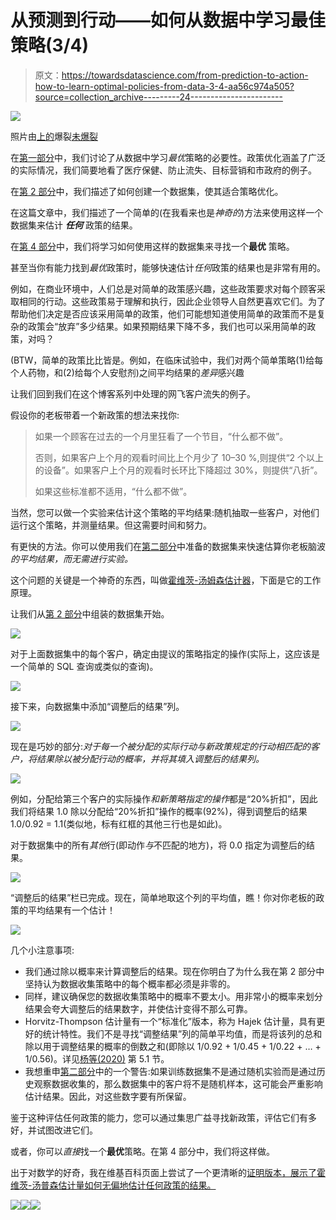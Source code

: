 # 从预测到行动——如何从数据中学习最佳策略(3/4)

> 原文：<https://towardsdatascience.com/from-prediction-to-action-how-to-learn-optimal-policies-from-data-3-4-aa56c974a505?source=collection_archive---------24----------------------->

![](img/2f71851eeb4676e621eebc00fd6f480f.png)

照片由[上的](https://unsplash.com/@burst?utm_source=medium&utm_medium=referral)爆裂[未爆裂](https://unsplash.com?utm_source=medium&utm_medium=referral)

在[第一部分](/from-prediction-to-action-how-to-learn-optimal-policies-from-data-part-1-1edbfdcb725d)中，我们讨论了从数据中学习*最优*策略的必要性。政策优化涵盖了广泛的实际情况，我们简要地看了医疗保健、防止流失、目标营销和市政府的例子。

在[第 2 部分](/from-making-predictions-to-optimizing-actions-an-introduction-to-policy-learning-2-4-9fc46ba8f3d0)中，我们描述了如何创建一个数据集，使其适合策略优化。

在这篇文章中，我们描述了一个简单的(在我看来也是*神奇的*)方法来使用这样一个数据集来估计 ***任何*** 政策的结果。

在[第 4 部分](/from-prediction-to-action-how-to-learn-optimal-policies-from-data-4-4-14c63cc0c938)中，我们将学习如何使用这样的数据集来寻找一个**最优** 策略。

甚至当你有能力找到*最优*政策时，能够快速估计*任何*政策的结果也是非常有用的。

例如，在商业环境中，人们总是对简单的政策感兴趣，这些政策要求对每个顾客采取相同的行动。这些政策易于理解和执行，因此企业领导人自然更喜欢它们。为了帮助他们决定是否应该采用简单的政策，他们可能想知道使用简单的政策而不是复杂的政策会“放弃”多少结果。如果预期结果下降不多，我们也可以采用简单的政策，对吗？

(BTW，简单的政策比比皆是。例如，在临床试验中，我们对两个简单策略(1)给每个人药物，和(2)给每个人安慰剂)之间平均结果的*差异*感兴趣

让我们回到我们在这个博客系列中处理的网飞客户流失的例子。

假设你的老板带着一个新政策的想法来找你:

> 如果一个顾客在过去的一个月里狂看了一个节目，“什么都不做”。
> 
> 否则，如果客户上个月的观看时间比上个月少了 10–30 %,则提供“2 个以上的设备”。如果客户上个月的观看时长环比下降超过 30%，则提供“八折”。
> 
> 如果这些标准都不适用，“什么都不做”。

当然，您可以做一个实验来估计这个策略的平均结果:随机抽取一些客户，对他们运行这个策略，并测量结果。但这需要时间和努力。

有更快的方法。你可以使用我们在[第二部分](/from-making-predictions-to-optimizing-actions-an-introduction-to-policy-learning-2-4-9fc46ba8f3d0)中准备的数据集来快速估算你老板脑波*的平均结果，而无需进行实验。*

这个问题的关键是一个神奇的东西，叫做[霍维茨-汤姆森估计器](https://en.wikipedia.org/wiki/Horvitz%E2%80%93Thompson_estimator)，下面是它的工作原理。

让我们从[第 2 部分](/from-making-predictions-to-optimizing-actions-an-introduction-to-policy-learning-2-4-9fc46ba8f3d0)中组装的数据集开始。

![](img/dc9e6ea23f1d32c552374ffe54d9b918.png)

对于上面数据集中的每个客户，确定由提议的策略指定的操作(实际上，这应该是一个简单的 SQL 查询或类似的查询)。

![](img/44f6560ad2000ffb49740aa2a46108ef.png)

接下来，向数据集中添加“调整后的结果”列。

![](img/976fa863f409435cadb546f5040350e2.png)

现在是巧妙的部分:*对于每一个被分配的实际行动与新政策规定的行动相匹配的客户，将结果除以被分配行动的概率，并将其填入调整后的结果列。*

![](img/666d6b6b7be653d233c7a1a5034fd88f.png)

例如，分配给第三个客户的实际操作*和新策略指定的操作*都是“20%折扣”，因此我们将结果 1.0 除以分配给“20%折扣”操作的概率(92%)，得到调整后的结果 1.0/0.92 = 1.1(类似地，标有红框的其他三行也是如此)。

对于数据集中的所有*其他*行(即动作*与*不匹配的地方)，将 0.0 指定为调整后的结果。

![](img/b4763b4e5a0ca08caecbf50be739ed78.png)

“调整后的结果”栏已完成。现在，简单地取这个列的平均值，瞧！你对你老板的政策的平均结果有一个估计！

![](img/bcf3b35491508faab55191864e12741b.png)

几个小注意事项:

*   我们通过除以概率来计算调整后的结果。现在你明白了为什么我在第 2 部分中坚持认为数据收集策略中的每个概率都必须是非零的。
*   同样，建议确保您的数据收集策略中的概率不要太小。用非常小的概率来划分结果会夸大调整后的结果数字，并使估计变得不那么可靠。
*   Horvitz-Thompson 估计量有一个“标准化”版本，称为 Hajek 估计量，具有更好的统计特性。我们不是寻找“调整结果”列的简单平均值，而是将该列的总和除以用于调整结果的概率的倒数之和(即除以 1/0.92 + 1/0.45 + 1/0.22 + … + 1/0.56)。详见[杨等(2020)](http://arxiv.org/abs/2010.15835) 第 5.1 节。
*   我想重申[第二部分](/from-making-predictions-to-optimizing-actions-an-introduction-to-policy-learning-2-4-9fc46ba8f3d0)中的一个警告:如果训练数据集不是通过随机实验而是通过历史观察数据收集的，那么数据集中的客户将不是随机样本，这可能会严重影响估计结果。因此，对这些数字要有所保留。

鉴于这种评估任何政策的能力，您可以通过集思广益寻找新政策，评估它们有多好，并试图改进它们。

或者，你可以*直接*找一个**最优**策略。在第 4 部分中，我们将这样做。

出于对数学的好奇，我在维基百科页面上尝试了一个更清晰的[证明版本，展示了霍维茨-汤普森估计量如何无偏地估计任何政策的结果。](https://en.wikipedia.org/wiki/Horvitz%E2%80%93Thompson_estimator#Proof_of_Horvitz-Thompson_Unbiased_Estimation_of_the_Mean)

![](img/35ec8bcd4e6dcd31af9965edaefd263c.png)![](img/faebe803d42e8572178230e6aa7e6db2.png)![](img/eebce9ce49da915e71e06fb3c32d15e8.png)